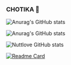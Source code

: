 ### CHOTIKA 👋

![Anurag's GitHub stats](https://github-readme-stats.vercel.app/api?username=anuraghazra&hide=contribs,prs)

![Anurag's GitHub stats](https://github-readme-stats.vercel.app/api?username=anuraghazra&show_icons=true)

![Nuttlove GitHub stats](https://github-readme-stats.vercel.app/api?username=nuttylove&show_icons=true&theme=cobalt&include_all_commits=true&count_private=true&layout=compact)

[![Readme Card](https://github-readme-stats.vercel.app/api/pin/?username=nuttylove)](https://github.com/anuraghazra/github-readme-stats)
